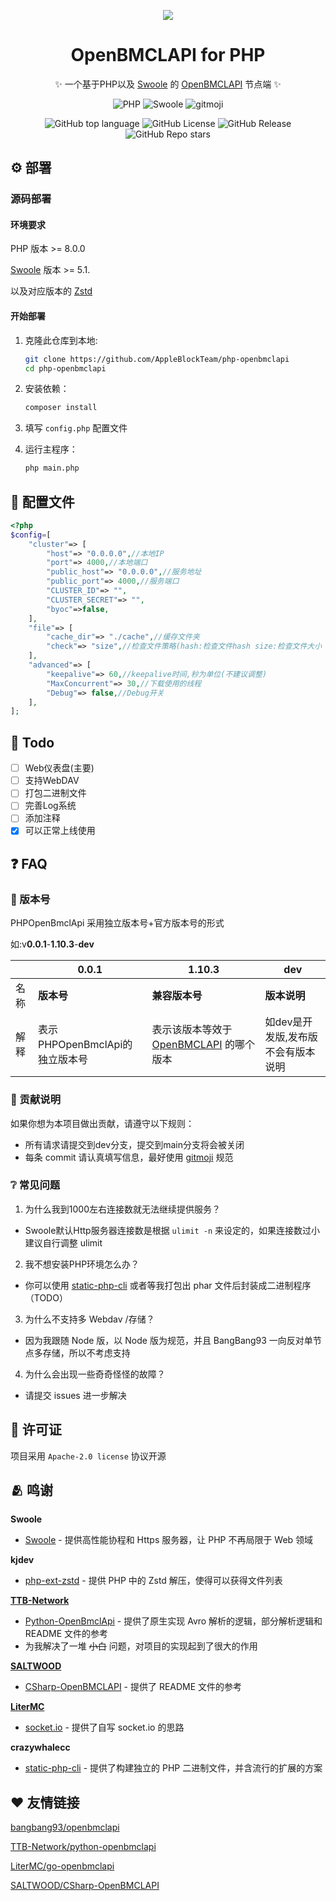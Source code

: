 <div align="center">

![](https://img.picgo.net/2024/04/04/logobg-2b73c6d349a3ad9f7.png)

# OpenBMCLAPI for PHP

✨ 一个基于PHP以及 [Swoole](https://www.swoole.com/) 的 [OpenBMCLAPI](https://github.com/bangbang93/openbmclapi) 节点端 ✨

![PHP](https://img.shields.io/badge/PHP-%3E=8.0.0-blue?logo=PHP&style=flat-square)
![Swoole](https://img.shields.io/badge/Swoole-%3E=5.1.0-blue?style=flat-square)
![gitmoji](https://img.shields.io/badge/gitmoji-%20😜%20😍-FFDD67.svg?style=flat-square)


![GitHub top language](https://img.shields.io/github/languages/top/AppleBlockTeam/php-openbmclapi?style=flat-square)
![GitHub License](https://img.shields.io/github/license/AppleBlockTeam/php-openbmclapi?style=flat-square)
![GitHub Release](https://img.shields.io/github/v/release/AppleBlockTeam/php-openbmclapi?style=flat-square)
![GitHub Repo stars](https://img.shields.io/github/stars/AppleBlockTeam/php-openbmclapi?style=flat-square)

</div>

## ⚙️ 部署

### 源码部署

#### 环境要求

  PHP 版本 >= 8.0.0

  [Swoole](https://www.swoole.com/) 版本 >= 5.1.
  
  以及对应版本的 [Zstd](https://github.com/kjdev/php-ext-zstd)

#### 开始部署

1. 克隆此仓库到本地:

    ```sh
    git clone https://github.com/AppleBlockTeam/php-openbmclapi
    cd php-openbmclapi
    ```

2. 安装依赖：

    ```sh
    composer install
    ```

3. 填写 `config.php` 配置文件

4. 运行主程序：

    ```sh
    php main.php
    ```


## 📃 配置文件

```php
<?php
$config=[
    "cluster"=> [
        "host"=> "0.0.0.0",//本地IP
        "port"=> 4000,//本地端口
        "public_host"=> "0.0.0.0",//服务地址
        "public_port"=> 4000,//服务端口
        "CLUSTER_ID"=> "",
        "CLUSTER_SECRET"=> "",
        "byoc"=>false,
    ],
    "file"=> [
        "cache_dir"=> "./cache",//缓存文件夹
        "check"=> "size",//检查文件策略(hash:检查文件hash size:检查文件大小 exists:检查文件是否存在)
    ],
    "advanced"=> [
        "keepalive"=> 60,//keepalive时间,秒为单位(不建议调整)
        "MaxConcurrent"=> 30,//下载使用的线程
        "Debug"=> false,//Debug开关
    ],
];
```

## 📍 Todo
- [ ] Web仪表盘(主要)
- [ ] 支持WebDAV
- [ ] 打包二进制文件
- [ ] 完善Log系统
- [ ] 添加注释
- [x] 可以正常上线使用

## ❓ FAQ

### 🔖 版本号
PHPOpenBmclApi 采用独立版本号+官方版本号的形式

如:v**0.0.1**-**1.10.3**-**dev**

|  | 0.0.1 | 1.10.3 | dev |
|--|-------|--------|--------|
| 名称 | **版本号** | **兼容版本号** | **版本说明** |
| 解释 | 表示PHPOpenBmclApi的独立版本号 | 表示该版本等效于 [OpenBMCLAPI](https://github.com/bangbang93/openbmclapi) 的哪个版本 | 如dev是开发版,发布版不会有版本说明 |

### 🎉 贡献说明
如果你想为本项目做出贡献，请遵守以下规则：
* 所有请求请提交到dev分支，提交到main分支将会被关闭
* 每条 commit 请认真填写信息，最好使用 [gitmoji](https://gitmoji.dev) 规范

### ❔️ 常见问题
1. 为什么我到1000左右连接数就无法继续提供服务？
* Swoole默认Http服务器连接数是根据 `ulimit -n` 来设定的，如果连接数过小建议自行调整 ulimit

2. 我不想安装PHP环境怎么办？
* 你可以使用 [static-php-cli](https://github.com/crazywhalecc/static-php-cli) 或者等我打包出 phar 文件后封装成二进制程序（TODO）

3. 为什么不支持多 Webdav /存储？
* 因为我跟随 Node 版，以 Node 版为规范，并且 BangBang93 一向反对单节点多存储，所以不考虑支持

4. 为什么会出现一些奇奇怪怪的故障？
* 请提交 issues 进一步解决

## 📖 许可证
项目采用 `Apache-2.0 license` 协议开源

## 🫂 鸣谢

**Swoole**
- [Swoole](https://www.swoole.com) - 提供高性能协程和 Https 服务器，让 PHP 不再局限于 Web 领域

**kjdev**
- [php-ext-zstd](https://github.com/kjdev/php-ext-zstd) - 提供 PHP 中的 Zstd 解压，使得可以获得文件列表

**[TTB-Network](https://github.com/TTB-Network)**
- [Python-OpenBmclApi](https://github.com/TTB-Network/python-openbmclapi) - 提供了原生实现 Avro 解析的逻辑，部分解析逻辑和 README 文件的参考
- 为我解决了一堆 ~~小白~~ 问题，对项目的实现起到了很大的作用

**[SALTWOOD](https://github.com/SALTWOOD)**
- [CSharp-OpenBMCLAPI](https://github.com/SALTWOOD/CSharp-OpenBMCLAPI) - 提供了 README 文件的参考

**[LiterMC](https://github.com/LiterMC)**
- [socket.io](https://github.com/LiterMC/socket.io) - 提供了自写 socket.io 的思路

**crazywhalecc**
- [static-php-cli](https://github.com/crazywhalecc/static-php-cli) - 提供了构建独立的 PHP 二进制文件，并含流行的扩展的方案


## ❤ 友情链接
[bangbang93/openbmclapi](https://github.com/bangbang93/openbmclapi)

[TTB-Network/python-openbmclapi](https://github.com/TTB-Network/python-openbmclapi)

[LiterMC/go-openbmclapi](https://github.com/LiterMC/go-openbmclapi)

[SALTWOOD/CSharp-OpenBMCLAPI](https://github.com/SALTWOOD/CSharp-OpenBMCLAPI)
